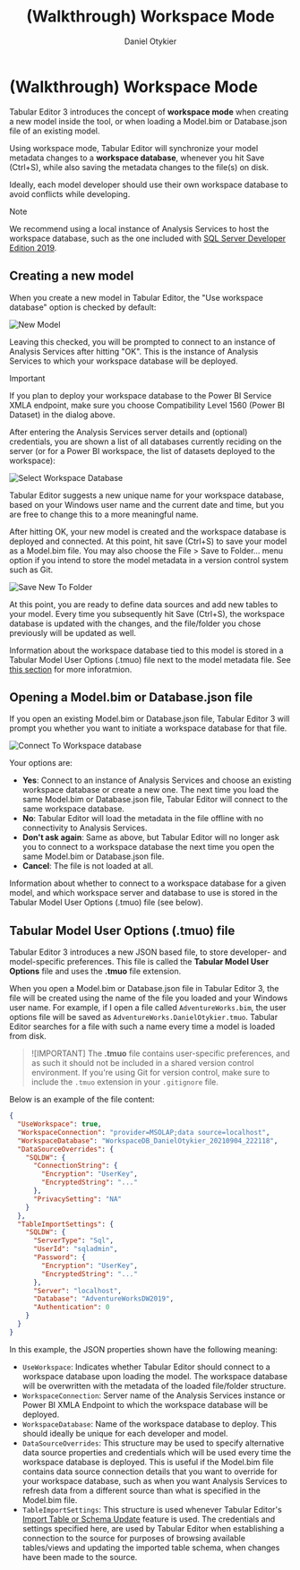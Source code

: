 ﻿---
uid: workspace-mode
title: (Walkthrough) Workspace Mode
author: Daniel Otykier
updated: 2021-09-06
applies_to:
  editions:
    - edition: Desktop
      none: x
    - edition: Business
    - edition: Enterprise
---
# (Walkthrough) Workspace Mode

Tabular Editor 3 introduces the concept of **workspace mode** when creating a new model inside the tool, or when loading a Model.bim or Database.json file of an existing model.

Using workspace mode, Tabular Editor will synchronize your model metadata changes to a **workspace database**, whenever you hit Save (Ctrl+S), while also saving the metadata changes to the file(s) on disk.

Ideally, each model developer should use their own workspace database to avoid conflicts while developing.

> [!NOTE]
> We recommend using a local instance of Analysis Services to host the workspace database, such as the one included with [SQL Server Developer Edition 2019](https://www.microsoft.com/en-us/sql-server/sql-server-downloads).

## Creating a new model

When you create a new model in Tabular Editor, the "Use workspace database" option is checked by default:

![New Model](~/images/new-model.png)

Leaving this checked, you will be prompted to connect to an instance of Analysis Services after hitting "OK". This is the instance of Analysis Services to which your workspace database will be deployed.

> [!IMPORTANT]
> If you plan to deploy your workspace database to the Power BI Service XMLA endpoint, make sure you choose Compatibility Level 1560 (Power BI Dataset) in the dialog above.

After entering the Analysis Services server details and (optional) credentials, you are shown a list of all databases currently reciding on the server (or for a Power BI workspace, the list of datasets deployed to the workspace):

![Select Workspace Database](~/images/select-workspace-database.png)

Tabular Editor suggests a new unique name for your workspace database, based on your Windows user name and the current date and time, but you are free to change this to a more meaningful name.

After hitting OK, your new model is created and the workspace database is deployed and connected. At this point, hit save (Ctrl+S) to save your model as a Model.bim file. You may also choose the File > Save to Folder... menu option if you intend to store the model metadata in a version control system such as Git.

![Save New To Folder](~/images/save-new-to-folder.png)

At this point, you are ready to define data sources and add new tables to your model. Every time you subsequently hit Save (Ctrl+S), the workspace database is updated with the changes, and the file/folder you chose previously will be updated as well.

Information about the workspace database tied to this model is stored in a Tabular Model User Options (.tmuo) file next to the model metadata file. See [this section](#tabular-model-user-options-tmuo-file) for more inforatmion.

## Opening a Model.bim or Database.json file

If you open an existing Model.bim or Database.json file, Tabular Editor 3 will prompt you whether you want to initiate a workspace database for that file.

![Connect To Workspace database](~/images/connect-to-wsdb.png)

Your options are:

- **Yes**: Connect to an instance of Analysis Services and choose an existing workspace database or create a new one. The next time you load the same Model.bim or Database.json file, Tabular Editor will connect to the same workspace database.
- **No**: Tabular Editor will load the metadata in the file offline with no connectivity to Analysis Services.
- **Don't ask again**: Same as above, but Tabular Editor will no longer ask you to connect to a workspace database the next time you open the same Model.bim or Database.json file.
- **Cancel**: The file is not loaded at all.

Information about whether to connect to a workspace database for a given model, and which workspace server and database to use is stored in the Tabular Model User Options (.tmuo) file (see below).

## Tabular Model User Options (.tmuo) file

Tabular Editor 3 introduces a new JSON based file, to store developer- and model-specific preferences. This file is called the **Tabular Model User Options** file and uses the **.tmuo** file extension.

When you open a Model.bim or Database.json file in Tabular Editor 3, the file will be created using the name of the file you loaded and your Windows user name. For example, if I open a file called `AdventureWorks.bim`, the user options file will be saved as `AdventureWorks.DanielOtykier.tmuo`. Tabular Editor searches for a file with such a name every time a model is loaded from disk.

> ![IMPORTANT]
> The **.tmuo** file contains user-specific preferences, and as such it should not be included in a shared version control environment. If you're using Git for version control, make sure to include the `.tmuo` extension in your `.gitignore` file.

Below is an example of the file content:

```json
{
  "UseWorkspace": true,
  "WorkspaceConnection": "provider=MSOLAP;data source=localhost",
  "WorkspaceDatabase": "WorkspaceDB_DanielOtykier_20210904_222118",
  "DataSourceOverrides": {
    "SQLDW": {
      "ConnectionString": {
        "Encryption": "UserKey",
        "EncryptedString": "..."
      },
      "PrivacySetting": "NA"
    }
  },
  "TableImportSettings": {
    "SQLDW": {
      "ServerType": "Sql",
      "UserId": "sqladmin",
      "Password": {
        "Encryption": "UserKey",
        "EncryptedString": "..."
      },
      "Server": "localhost",
      "Database": "AdventureWorksDW2019",
      "Authentication": 0
    }
  }
}
```

In this example, the JSON properties shown have the following meaning:

- `UseWorkspace`: Indicates whether Tabular Editor should connect to a workspace database upon loading the model. The workspace database will be overwritten with the metadata of the loaded file/folder structure.
- `WorkspaceConnection`: Server name of the Analysis Services instance or Power BI XMLA Endpoint to which the workspace database will be deployed.
- `WorkspaceDatabase`: Name of the workspace database to deploy. This should ideally be unique for each developer and model.
- `DataSourceOverrides`: This structure may be used to specify alternative data source properties and credentials which will be used every time the workspace database is deployed. This is useful if the Model.bim file contains data source connection details that you want to override for your workspace database, such as when you want Analysis Services to refresh data from a different source than what is specified in the Model.bim file.
- `TableImportSettings`: This structure is used whenever Tabular Editor's [Import Table or Schema Update](xref:importing-tables) feature is used. The credentials and settings specified here, are used by Tabular Editor when establishing a connection to the source for purposes of browsing available tables/views and updating the imported table schema, when changes have been made to the source.
